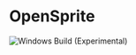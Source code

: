 # OpenSprite

![Windows Build (Experimental)](https://github.com/DarkLord79at/OpenSprite/actions/workflows/windows-build.yml/badge.svg)
